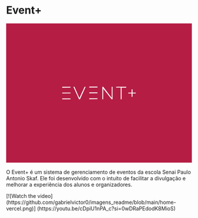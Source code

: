 # Event+ 

<img src='https://github.com/gabrielvictor0/imagens_readme/blob/main/event-plus.png' />

<p> O Event+ é um sistema de gerenciamento de eventos da escola Senai Paulo Antonio Skaf. Ele foi desenvolvido com o intuito de facilitar a divulgação e melhorar a experiência dos alunos e organizadores. </p>
[![Watch the video](https://github.com/gabrielvictor0/imagens_readme/blob/main/home-vercel.png)]
(https://youtu.be/cDpiU1nPA_c?si=0wDRaPEdodK8MioS)


